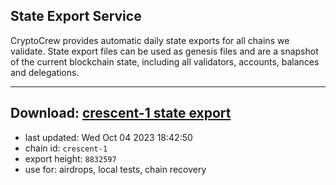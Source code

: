 ## State Export Service
CryptoCrew provides automatic daily state exports for all chains we validate. State export files can be used as genesis files and are a snapshot of the current blockchain state, including all validators, accounts, balances and delegations.

---
**Download: [crescent-1 state export](https://dl.ccvalidators.com/SERVICE/crescent/crescent-1_export_8832597.json)**
---

- last updated: Wed Oct 04 2023 18:42:50
- chain id: `crescent-1`
- export height: `8832597`
- use for: airdrops, local tests, chain recovery
